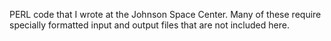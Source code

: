 PERL code that I wrote at the Johnson Space Center.  Many of these require specially formatted input and output files that are not included here.
